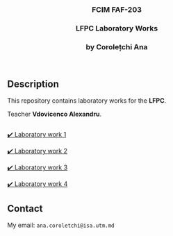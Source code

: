 <h3 align="center">FCIM FAF-203</h3>
  <div align="center">
    <h3>LFPC Laboratory Works</h3>
    <h3>by Corolețchi Ana</h3>
  <br/>
  </div>

 
## Description

This repository contains laboratory works for the **LFPC**.

Teacher **Vdovicenco Alexandru**.

##
[:heavy_check_mark: Laboratory work 1](https://github.com/Gumball007/LFPC-labs/tree/main/lab1)

[:heavy_check_mark: Laboratory work 2](https://github.com/Gumball007/LFPC-labs/tree/main/lab2)

[:heavy_check_mark: Laboratory work 3](https://github.com/Gumball007/LFPC-labs/tree/main/lab3)

[:heavy_check_mark: Laboratory work 4](https://github.com/Gumball007/LFPC-labs/tree/main/lab4)

## Contact

My email: `ana.coroletchi@isa.utm.md`
